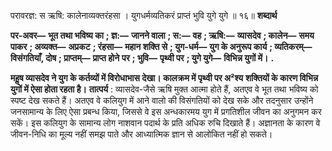  

परावरज्ञ: स ऋषि: कालेनाव्यक्तरंहसा । युगधर्मव्यतिकरं प्राप्तं भुवि युगे युगे ॥ १६॥ **शब्दार्थ** 

**पर-अवर—** **भूत तथा भविष्य का** **; ज्ञ:—** **जानने वाला** **; स:—** **वह** **; ऋषि:—** **व्यासदेव** **; कालेन—** **समय पाकर** **; अव्यक्त—** **अप्रकट** **; रंहसा—** **महान शक्ति से** **; युग-धर्म—** **युग के अनुरूप कार्य** **; व्यतिकरम्—** **विसंगतियाँ, दोष** **; प्राप्तम्—** **प्राप्त होने** **पर** **; भुवि—** **पृथ्वी पर** **; युगे युगे—** **विभिन्न युगों में।** **.** 

**महॢष व्यासदेव ने युग के कर्तव्यों में विरोधाभास देखा। कालक्रम में पृथ्वी पर अ²श्य** **शक्तियों के कारण विभिन्न युगों में ऐसा होता रहता है।** **तात्पर्य** : व्यासदेव-जैसे ऋषि मुक्त आत्मा होते हैं, अतएव वे भूत तथा भविष्य को स्पष्ट देख सकते हैं। अतएव वे कलियुग में आने वालो की विसंगतियों को देख सके और तदनुसार उन्होंने जनसामान्य के लिए ऐसा प्रबन्ध किया, जिससे वे इस अन्धकारमय युग में प्रगतिशील जीवन का अनुगमन कर सकें। इस कलियुग के सामान्य लोग नाशवान पदार्थ के प्रति अधिक रुचि दिखाते हैं। अज्ञानता के कारण वे जीवन-निधि का मूल्य नहीं समझ पाते और आध्यात्मिक ज्ञान से आलोकित नहीं हो सकते। 